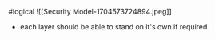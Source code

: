 #logical 
![[Security Model-1704573724894.jpeg]]
- each layer should be able to stand on it's own if required